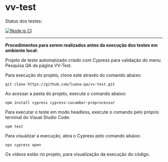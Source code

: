 # vv-test

Status dos testes:

[![Node.js CI](https://github.com/luana-qa/vv-test/actions/workflows/node.js.yml/badge.svg)](https://github.com/luana-qa/vv-test/actions/workflows/node.js.yml)

---
**Procedimentos para serem realizados antes da execução dos testes em ambiente local:**

Projeto de teste automatizado criado com Cypress para validação do menu Pesquisa QA da página VV-Test.

Para execução do projeto, clone este através do comando abaixo:

`git clone https://github.com/luana-qa/vv-test.git`

Ao acessar a pasta do projeto, execute o comando abaixo:

`npm install cypress cypress-cucumber-preprocessor`

Para executar o teste em modo headless, execute o comando pelo próprio terminal do Visual Studio Code:

`npm test`

Para visualizar a execução, abra o Cypress pelo comando abaixo:

`npx cypress open`

Os vídeos estão no projeto, para visualização da execução do código.